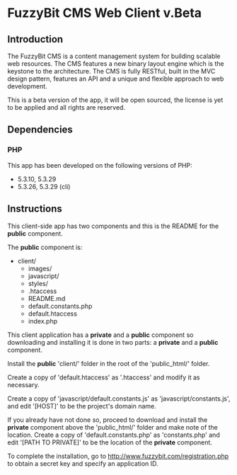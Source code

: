 # FuzzyBit CMS Web Client v.Beta

## Introduction

The FuzzyBit CMS is a content management system for building scalable web resources. The CMS features a new binary layout engine which is the keystone to the architecture. The CMS is fully RESTful, built in the MVC design pattern, features an API and a unique and flexible approach to web development.

This is a beta version of the app, it will be open sourced, the license is yet to be applied and all rights are reserved.

## Dependencies

### PHP

This app has been developed on the following versions of PHP:

* 5.3.10, 5.3.29
* 5.3.26, 5.3.29 (cli)

## Instructions

This client-side app has two components and this is the README for the **public** component.

The **public** component is:

* client/
	* images/
	* javascript/
	* styles/
	* .htaccess
	* README.md
	* default.constants.php
	* default.htaccess
	* index.php

This client application has a **private** and a **public** component so downloading and installing it is done in two parts: a **private** and a **public** component.

Install the **public** 'client/' folder in the root of the 'public_html/' folder.

Create a copy of 'default.htaccess' as '.htaccess' and modify it as necessary.

Create a copy of 'javascript/default.constants.js' as 'javascript/constants.js', and edit '[HOST]' to be the project's domain name.

If you already have not done so, proceed to download and install the **private** component above the 'public_html/' folder and make note of the location. Create a copy of 'default.constants.php' as 'constants.php' and edit '[PATH TO PRIVATE]' to be the location of the **private** component.

To complete the installation, go to http://www.fuzzybit.com/registration.php to obtain a secret key and specify an application ID.